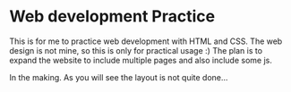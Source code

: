 # Web development Practice

This is for me to practice web development with HTML and CSS. The web design is not mine, so this is only for practical usage :) The plan is to expand the website
to include multiple pages and also include some js. 

In the making. As you will see the layout is not quite done... 
